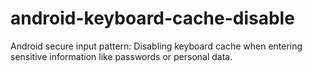 # android-keyboard-cache-disable
Android secure input pattern: Disabling keyboard cache when entering sensitive information like passwords or personal data.
